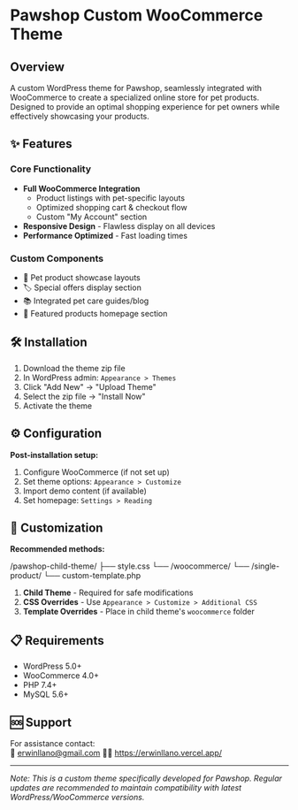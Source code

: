 # Pawshop Custom WooCommerce Theme

<!-- ![Pawshop Theme Preview](https://example.com/path-to-preview-image.jpg) -->

## Overview

A custom WordPress theme for Pawshop, seamlessly integrated with WooCommerce to create a specialized online store for pet products. Designed to provide an optimal shopping experience for pet owners while effectively showcasing your products.

## ✨ Features

### Core Functionality

- **Full WooCommerce Integration**
  - Product listings with pet-specific layouts
  - Optimized shopping cart & checkout flow
  - Custom "My Account" section
- **Responsive Design** - Flawless display on all devices
- **Performance Optimized** - Fast loading times

### Custom Components

- 🐾 Pet product showcase layouts
- 🏷️ Special offers display section
- 📚 Integrated pet care guides/blog
- 🎯 Featured products homepage section

## 🛠️ Installation

1. Download the theme zip file
2. In WordPress admin: `Appearance > Themes`
3. Click "Add New" → "Upload Theme"
4. Select the zip file → "Install Now"
5. Activate the theme

## ⚙️ Configuration

**Post-installation setup:**

1. Configure WooCommerce (if not set up)
2. Set theme options: `Appearance > Customize`
3. Import demo content (if available)
4. Set homepage: `Settings > Reading`

## 🎨 Customization

**Recommended methods:**

/pawshop-child-theme/
├── style.css
└── /woocommerce/
└── /single-product/
└── custom-template.php

1. **Child Theme** - Required for safe modifications
2. **CSS Overrides** - Use `Appearance > Customize > Additional CSS`
3. **Template Overrides** - Place in child theme's `woocommerce` folder

## 📋 Requirements

- WordPress 5.0+
- WooCommerce 4.0+
- PHP 7.4+
- MySQL 5.6+

## 🆘 Support

For assistance contact:  
📧 erwinllano@gmail.com
🐱‍🏍 https://erwinllano.vercel.app/

---

_Note: This is a custom theme specifically developed for Pawshop. Regular updates are recommended to maintain compatibility with latest WordPress/WooCommerce versions._
